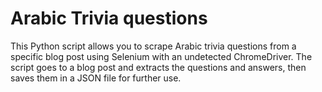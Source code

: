 # Arabic Trivia questions
 This Python script allows you to scrape Arabic trivia questions from a specific blog post using Selenium with an undetected ChromeDriver. The script goes to a blog post and extracts the questions and answers, then saves them in a JSON file for further use.
